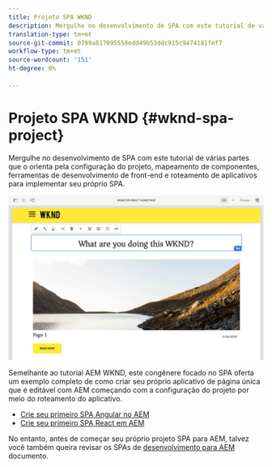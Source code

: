 ```yaml
---
title: Projeto SPA WKND
description: Mergulhe no desenvolvimento de SPA com este tutorial de várias partes que o orienta pela configuração do projeto, mapeamento de componentes, ferramentas de desenvolvimento de front-end e roteamento de aplicativos para implementar seu próprio SPA usando React e Angular.
translation-type: tm+mt
source-git-commit: 0799a817095558edd49b53ddc915c9474181fef7
workflow-type: tm+mt
source-wordcount: '151'
ht-degree: 0%

---
```



# Projeto SPA WKND {#wknd-spa-project}

Mergulhe no desenvolvimento de SPA com este tutorial de várias partes que o orienta pela configuração do projeto, mapeamento de componentes, ferramentas de desenvolvimento de front-end e roteamento de aplicativos para implementar seu próprio SPA.

![Projeto SPA WKND](assets/wknd-spa-project.png)

Semelhante ao tutorial AEM WKND, este congênere focado no SPA oferta um exemplo completo de como criar seu próprio aplicativo de página única que é editável com AEM começando com a configuração do projeto por meio do roteamento do aplicativo.

* [Crie seu primeiro SPA Angular no AEM](https://docs.adobe.com/content/help/en/experience-manager-learn/spa-angular-tutorial/overview.html)
* [Crie seu primeiro SPA React em AEM](https://docs.adobe.com/content/help/en/experience-manager-learn/spa-react-tutorial/overview.html)

No entanto, antes de começar seu próprio projeto SPA para AEM, talvez você também queira revisar os SPAs de [desenvolvimento para AEM](developing.md) documento.
